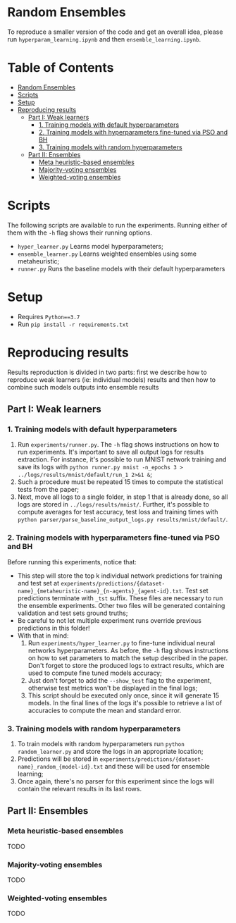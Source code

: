 # Random Ensembles
To reproduce a smaller version of the code and get an overall idea, please run
`hyperparam_learning.ipynb` and then `ensemble_learning.ipynb`.


# Table of Contents
- [Random Ensembles](#random-ensembles)
- [Scripts](#scripts)
- [Setup](#setup)
- [Reproducing results](#reproducing-results)
  * [Part I: Weak learners](#part-i--weak-learners)
    + [1. Training models with default hyperparameters](#1-training-models-with-default-hyperparameters)
    + [2. Training models with hyperparameters fine-tuned via PSO and BH](#2-training-models-with-hyperparameters-fine-tuned-via-pso-and-bh)
    + [3. Training models with random hyperparameters](#3-training-models-with-random-hyperparameters)
  * [Part II: Ensembles](#part-ii--ensembles)
    + [Meta heuristic-based ensembles](#meta-heuristic-based-ensembles)
    + [Majority-voting ensembles](#majority-voting-ensembles)
    + [Weighted-voting ensembles](#weighted-voting-ensembles)



# Scripts
The following scripts are available to run the experiments. Running
either of them with the `-h` flag shows their running options. 

   - `hyper_learner.py` Learns model hyperparameters;
   - `ensemble_learner.py` Learns weighted ensembles using some metaheuristic;
   - `runner.py` Runs the baseline models with their default hyperparameters

# Setup
   - Requires `Python==3.7`
   - Run `pip install -r requirements.txt`


# Reproducing results

Results reproduction is divided in two parts: first we describe how to reproduce weak learners
(ie: individual models) results and then how to combine such models outputs into ensemble results


## Part I: Weak learners

### 1. Training models with default hyperparameters
1. Run `experiments/runner.py`. The `-h` flag shows instructions on how to run experiments.
    It's important to save all output logs for results extraction. For instance, it's possible
    to run MNIST network training and save its logs with
    `python runner.py mnist -n_epochs 3 > ../logs/results/mnist/default/run_1 2>&1 &`;
2. Such a procedure must be repeated 15 times to compute the statistical tests from the paper;
3. Next, move all logs to a single folder, in step 1 that is already done, so all logs are
   stored in `../logs/results/mnist/`. Further, it's possible to compute averages for test accuracy,
   test loss and training times with
   `python parser/parse_baseline_output_logs.py results/mnist/default/`.



### 2. Training models with hyperparameters fine-tuned via PSO and BH
Before running this experiments, notice that:

- This step will store the top k individual network predictions for training and test set at `experiments/predictions/{dataset-name}_{metaheuristic-name}_{n-agents}_{agent-id}.txt`. Test set predictions terminate with `_tst` suffix. These files are necessary to run the ensemble experiments. Other two files will be generated containing validation and test sets ground truths;
- Be careful to not let multiple experiment runs override previous predictions in this folder!
- With that in mind:
   1. Run `experiments/hyper_learner.py` to fine-tune individual neural networks hyperparameters. As before, the `-h` flag shows instructions on how to set parameters to match the setup described in the paper. Don't forget to store the produced logs to extract results, which are used to compute fine tuned models accuracy;
   2. Just don't forget to add the `--show_test` flag to the experiment, otherwise test metrics won't be displayed in the final logs;
   3. This script should be executed only once, since it will generate 15 models. In the final lines of the logs it's possible to retrieve a list of accuracies to compute the mean and standard error.


### 3. Training models with random hyperparameters
1. To train models with random hyperparameters run `python random_learner.py` and store the logs in an appropriate location;
2. Predictions will be stored in `experiments/predictions/{dataset-name}_random_{model-id}.txt` and these will be used for ensemble learning;
3. Once again, there's no parser for this experiment since the logs will contain the relevant results in its last rows.


## Part II: Ensembles

### Meta heuristic-based ensembles
TODO

### Majority-voting ensembles
TODO

### Weighted-voting ensembles
TODO
